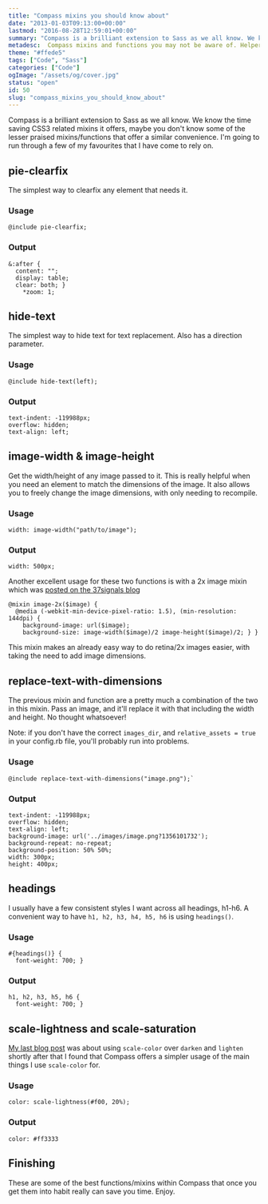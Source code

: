 ```yaml
---
title: "Compass mixins you should know about"
date: "2013-01-03T09:13:00+00:00"
lastmod: "2016-08-28T12:59:01+00:00"
summary: "Compass is a brilliant extension to Sass as we all know. We know the time saving CSS3 related mixins it offers, maybe you don’t know some of the lesser praised mixins/functions that offer a similar convenience. I’m going to run through a few of my favourites that I have come to rely on. Such as clearfix, image-height, image-width and a few text replacement options."
metadesc:  Compass mixins and functions you may not be aware of. Helpers for clearfix, text replacement, getting the image height and width and more."
theme: "#ffede5"
tags: ["Code", "Sass"]
categories: ["Code"]
ogImage: "/assets/og/cover.jpg"
status: "open"
id: 50
slug: "compass_mixins_you_should_know_about"
---
```


Compass is a brilliant extension to Sass as we all know. We know the time saving CSS3 related mixins it offers, maybe you don't know some of the lesser praised mixins/functions that offer a similar convenience. I'm going to run through a few of my favourites that I have come to rely on.

## pie-clearfix
The simplest way to clearfix any element that needs it.

### Usage 
`@include pie-clearfix;`

### Output
```.language-scss
&:after {
  content: "";
  display: table;
  clear: both; }
    *zoom: 1;
```

## hide-text
The simplest way to hide text for text replacement. Also has a direction parameter.

### Usage
```.language-scss
@include hide-text(left);
```
### Output
```.language-css
text-indent: -119988px;
overflow: hidden;
text-align: left;
```

## image-width & image-height
Get the width/height of any image passed to it. This is really helpful when you need an element to match the dimensions of the image. It also allows you to freely change the image dimensions, with only needing to recompile.

### Usage
```.language-scss
width: image-width("path/to/image");
```

### Output
```.language-css
width: 500px;
```

Another excellent usage for these two functions is with a 2x image mixin which was [posted on the 37signals blog](http://37signals.com/svn/posts/3271-easy-retina-ready-images-using-scss "Easy retina images using SCSS")
```.language-scss
@mixin image-2x($image) {
  @media (-webkit-min-device-pixel-ratio: 1.5), (min-resolution: 144dpi) {
    background-image: url($image);
    background-size: image-width($image)/2 image-height($image)/2; } }
```
This mixin makes an already easy way to do retina/2x images easier, with taking the need to add image dimensions.

## replace-text-with-dimensions
The previous mixin and function are a pretty much a combination of the two in this mixin. Pass an image, and it'll replace it with that including the width and height. No thought whatsoever!

Note: if you don't have the correct `images_dir`, and `relative_assets = true` in your config.rb file, you'll probably run into problems.

### Usage
```.language-scss
@include replace-text-with-dimensions("image.png");`
```

### Output
```.language-css
text-indent: -119988px;
overflow: hidden;
text-align: left;
background-image: url('../images/image.png?1356101732');
background-repeat: no-repeat;
background-position: 50% 50%;
width: 300px;
height: 400px;
```

## headings
I usually have a few consistent styles I want across all headings, h1-h6. A convenient way to have `h1, h2, h3, h4, h5, h6` is using `headings()`.

### Usage
```.language-scss
#{headings()} {
  font-weight: 700; }
```
### Output
```.language-css
h1, h2, h3, h5, h6 {
  font-weight: 700; }
```

## scale-lightness and scale-saturation
[My last blog post](http://iamsteve.me/blog/entry/using_scale_color_in_sass "Using scale colour in Sass") was about using `scale-color` over `darken` and `lighten` shortly after that I found that Compass offers a simpler usage of the main things I use `scale-color` for.
### Usage
```.language-scss
color: scale-lightness(#f00, 20%);
```

### Output
```.language-css
color: #ff3333
```

## Finishing
These are some of the best functions/mixins within Compass that once you get them into habit really can save you time. Enjoy.